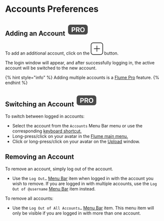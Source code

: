 # Accounts Preferences

## Adding an Account ![](../.gitbook/assets/pro.png)

To add an additional account, click on the ![](../.gitbook/assets/add.png) button.

The login window will appear, and after successfully logging in, the active account will be switched to the new account.

{% hint style="info" %}
Adding multiple accounts is a [Flume Pro](flumepro.md) feature.
{% endhint %}

## Switching an Account ![](../.gitbook/assets/pro.png)

To switch between logged in accounts:

* Select the account from the `Accounts` Menu Bar menu or use the corresponding [keyboard shortcut.](../misc/keyboard-shortcuts.md)
* Long-press/click on your avatar in the [Flume main menu.](menu/)
* Click or long-press/click on your avatar on the [Upload](../views/upload.md) window.

## Removing an Account

To remove an account, simply log out of the account.

* Use the `Log Out…` [Menu Bar](../misc/glossary.md#menu-bar) item when logged in with the account you wish to remove. If you are logged in with multiple accounts, use the `Log Out of @username` [Menu Bar](../misc/glossary.md#menu-bar) item instead.

To remove all accounts:

* Use the `Log Out of All Accounts…` [Menu Bar](../misc/glossary.md#menu-bar) item. This menu item will only be visible if you are logged in with more than one account.

